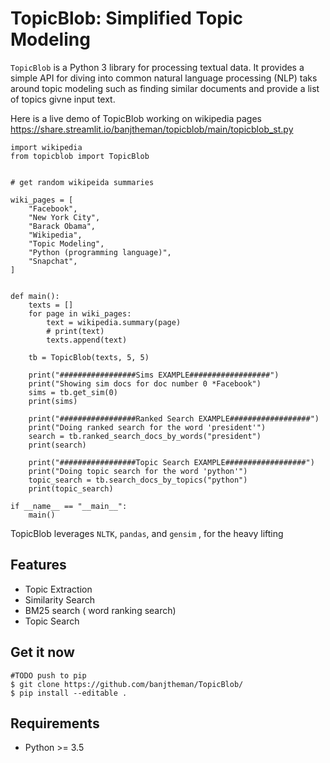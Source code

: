 
TopicBlob: Simplified Topic Modeling
====================================


`TopicBlob` is a Python 3 library for processing textual data. It provides a simple API for diving into common natural language processing (NLP) taks around topic modeling such as finding similar documents and provide a list of topics givne input text.


Here is a live demo of TopicBlob working on wikipedia pages
https://share.streamlit.io/banjtheman/topicblob/main/topicblob_st.py

```
import wikipedia
from topicblob import TopicBlob


# get random wikipeida summaries

wiki_pages = [
    "Facebook",
    "New York City",
    "Barack Obama",
    "Wikipedia",
    "Topic Modeling",
    "Python (programming language)",
    "Snapchat",
]


def main():
    texts = []
    for page in wiki_pages:
        text = wikipedia.summary(page)
        # print(text)
        texts.append(text)

    tb = TopicBlob(texts, 5, 5)

    print("#################Sims EXAMPLE##################")
    print("Showing sim docs for doc number 0 *Facebook")
    sims = tb.get_sim(0)
    print(sims)

    print("#################Ranked Search EXAMPLE##################")
    print("Doing ranked search for the word 'president'")
    search = tb.ranked_search_docs_by_words("president")
    print(search)

    print("#################Topic Search EXAMPLE##################")
    print("Doing topic search for the word 'python'")
    topic_search = tb.search_docs_by_topics("python")
    print(topic_search)

if __name__ == "__main__":
    main()

```  

TopicBlob leverages  `NLTK`, `pandas`, and `gensim` , for the heavy lifting

Features
--------

- Topic Extraction
- Similarity Search
- BM25 search ( word ranking search)
- Topic Search

Get it now
----------
    #TODO push to pip
    $ git clone https://github.com/banjtheman/TopicBlob/
    $ pip install --editable . 

Requirements
------------

- Python  >= 3.5


